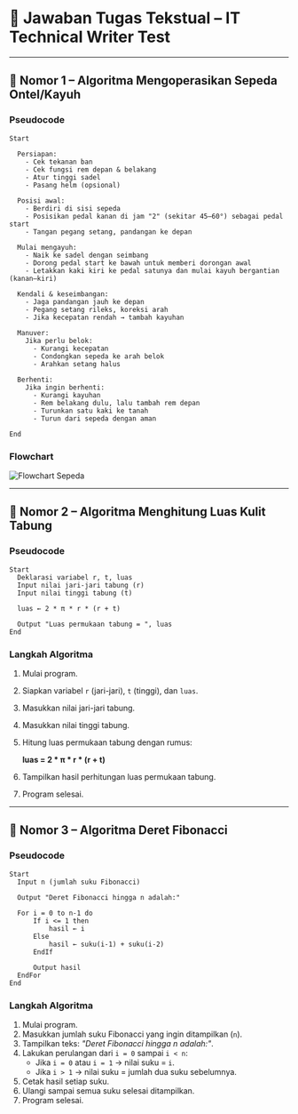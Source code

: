 
# 📘 Jawaban Tugas Tekstual – IT Technical Writer Test  

---

## 🔹 Nomor 1 – Algoritma Mengoperasikan Sepeda Ontel/Kayuh  

### Pseudocode
```
Start

  Persiapan:
    - Cek tekanan ban
    - Cek fungsi rem depan & belakang
    - Atur tinggi sadel
    - Pasang helm (opsional)

  Posisi awal:
    - Berdiri di sisi sepeda
    - Posisikan pedal kanan di jam "2" (sekitar 45–60°) sebagai pedal start
    - Tangan pegang setang, pandangan ke depan

  Mulai mengayuh:
    - Naik ke sadel dengan seimbang
    - Dorong pedal start ke bawah untuk memberi dorongan awal
    - Letakkan kaki kiri ke pedal satunya dan mulai kayuh bergantian (kanan–kiri)

  Kendali & keseimbangan:
    - Jaga pandangan jauh ke depan
    - Pegang setang rileks, koreksi arah
    - Jika kecepatan rendah → tambah kayuhan

  Manuver:
    Jika perlu belok:
      - Kurangi kecepatan
      - Condongkan sepeda ke arah belok
      - Arahkan setang halus

  Berhenti:
    Jika ingin berhenti:
      - Kurangi kayuhan
      - Rem belakang dulu, lalu tambah rem depan
      - Turunkan satu kaki ke tanah
      - Turun dari sepeda dengan aman

End
```

### Flowchart
![Flowchart Sepeda](https://github.com/user-attachments/assets/c136241b-9836-4d3b-a9fb-f567878f512a)

---

## 🔹 Nomor 2 – Algoritma Menghitung Luas Kulit Tabung  

### Pseudocode
```
Start
  Deklarasi variabel r, t, luas
  Input nilai jari-jari tabung (r)
  Input nilai tinggi tabung (t)

  luas ← 2 * π * r * (r + t)

  Output "Luas permukaan tabung = ", luas
End
```

### Langkah Algoritma
1. Mulai program.  
2. Siapkan variabel `r` (jari-jari), `t` (tinggi), dan `luas`.  
3. Masukkan nilai jari-jari tabung.  
4. Masukkan nilai tinggi tabung.  
5. Hitung luas permukaan tabung dengan rumus:  

   **luas = 2 * π * r * (r + t)**  

6. Tampilkan hasil perhitungan luas permukaan tabung.  
7. Program selesai.  

---

## 🔹 Nomor 3 – Algoritma Deret Fibonacci  

### Pseudocode
```
Start
  Input n (jumlah suku Fibonacci)

  Output "Deret Fibonacci hingga n adalah:"

  For i = 0 to n-1 do
      If i <= 1 then
          hasil ← i
      Else
          hasil ← suku(i-1) + suku(i-2)
      EndIf

      Output hasil
  EndFor
End
```

### Langkah Algoritma
1. Mulai program.  
2. Masukkan jumlah suku Fibonacci yang ingin ditampilkan (`n`).  
3. Tampilkan teks: *"Deret Fibonacci hingga n adalah:"*.  
4. Lakukan perulangan dari `i = 0` sampai `i < n`:  
   - Jika `i = 0` atau `i = 1` → nilai suku = `i`.  
   - Jika `i > 1` → nilai suku = jumlah dua suku sebelumnya.  
5. Cetak hasil setiap suku.  
6. Ulangi sampai semua suku selesai ditampilkan.  
7. Program selesai.  
